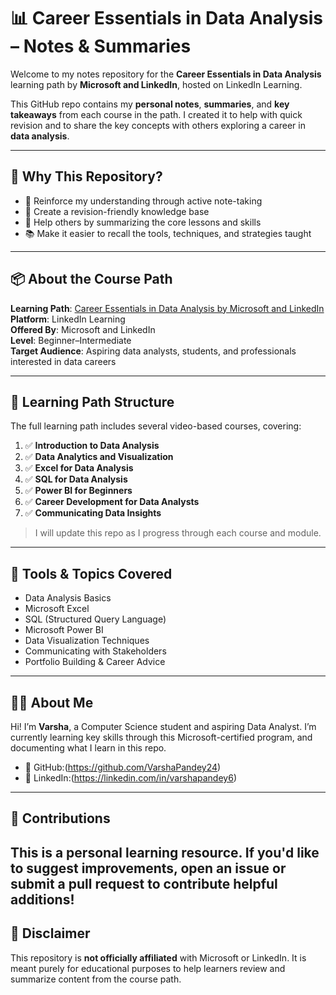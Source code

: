 # 📊 Career Essentials in Data Analysis – Notes & Summaries

Welcome to my notes repository for the **Career Essentials in Data Analysis** learning path by **Microsoft and LinkedIn**, hosted on LinkedIn Learning.

This GitHub repo contains my **personal notes**, **summaries**, and **key takeaways** from each course in the path. I created it to help with quick revision and to share the key concepts with others exploring a career in **data analysis**.

---

## 🎯 Why This Repository?

- 🧠 Reinforce my understanding through active note-taking
- 🧾 Create a revision-friendly knowledge base
- 🤝 Help others by summarizing the core lessons and skills
- 📚 Make it easier to recall the tools, techniques, and strategies taught

---

## 📦 About the Course Path

**Learning Path**: [Career Essentials in Data Analysis by Microsoft and LinkedIn](https://www.linkedin.com/learning/paths/career-essentials-in-data-analysis-by-microsoft-and-linkedin)  
**Platform**: LinkedIn Learning  
**Offered By**: Microsoft and LinkedIn  
**Level**: Beginner–Intermediate  
**Target Audience**: Aspiring data analysts, students, and professionals interested in data careers

---

## 🧭 Learning Path Structure

The full learning path includes several video-based courses, covering:

1. ✅ **Introduction to Data Analysis**
2. ✅ **Data Analytics and Visualization**
3. ✅ **Excel for Data Analysis**
4. ✅ **SQL for Data Analysis**
5. ✅ **Power BI for Beginners**
6. ✅ **Career Development for Data Analysts**
7. ✅ **Communicating Data Insights**

> I will update this repo as I progress through each course and module.
---

## 🧰 Tools & Topics Covered

- Data Analysis Basics
- Microsoft Excel
- SQL (Structured Query Language)
- Microsoft Power BI
- Data Visualization Techniques
- Communicating with Stakeholders
- Portfolio Building & Career Advice

---

## 🙋‍♀️ About Me

Hi! I’m **Varsha**, a Computer Science student and aspiring Data Analyst. I’m currently learning key skills through this Microsoft-certified program, and documenting what I learn in this repo.

- 💼 GitHub:(https://github.com/VarshaPandey24)
- 🔗 LinkedIn:(https://linkedin.com/in/varshapandey6)

---

## 🤝 Contributions

This is a personal learning resource. If you'd like to suggest improvements, open an issue or submit a pull request to contribute helpful additions!
---

## 📌 Disclaimer

This repository is **not officially affiliated** with Microsoft or LinkedIn. It is meant purely for educational purposes to help learners review and summarize content from the course path.



